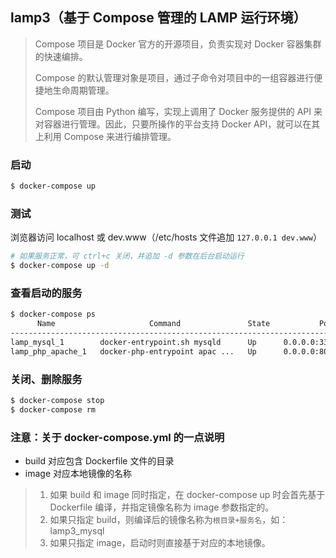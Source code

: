 lamp3（基于 Compose 管理的 LAMP 运行环境）
---

> Compose 项目是 Docker 官方的开源项目，负责实现对 Docker 容器集群的快速编排。
>
> Compose 的默认管理对象是项目，通过子命令对项目中的一组容器进行便捷地生命周期管理。
>
> Compose 项目由 Python 编写，实现上调用了 Docker 服务提供的 API 来对容器进行管理。因此，只要所操作的平台支持 Docker API，就可以在其上利用 Compose 来进行编排管理。

### 启动

```bash
$ docker-compose up
```

### 测试

浏览器访问 localhost 或 dev.www（/etc/hosts 文件追加 `127.0.0.1 dev.www`）

```bash
# 如果服务正常，可 ctrl+c 关闭，并追加 -d 参数在后台启动运行
$ docker-compose up -d
```

### 查看启动的服务

```bash
$ docker-compose ps
      Name                     Command               State           Ports          
-----------------------------------------------------------------------------------
lamp_mysql_1        docker-entrypoint.sh mysqld      Up      0.0.0.0:3306->3306/tcp 
lamp_php_apache_1   docker-php-entrypoint apac ...   Up      0.0.0.0:80->80/tcp 
```

### 关闭、删除服务

```bash
$ docker-compose stop
$ docker-compose rm
```

### 注意：关于 docker-compose.yml 的一点说明

* build 对应包含 Dockerfile 文件的目录
* image 对应本地镜像的名称

> 1. 如果 build 和 image 同时指定，在 docker-compose up 时会首先基于 Dockerfile 编译，并指定镜像名称为 image 参数指定的。
> 2. 如果只指定 build，则编译后的镜像名称为`根目录+服务名`，如：lamp3_mysql
> 3. 如果只指定 image，启动时则直接基于对应的本地镜像。
